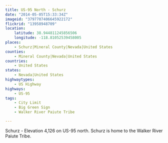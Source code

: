 ```yaml
---
title: US-95 North - Schurz
date: "2014-05-05T15:33:34Z"
imageid: "3797707406645922172"
flickrid: "13958948709"
location:
    latitude: 38.944811245856506
    longitude: -118.81052539458005
places:
    - Schurz|Mineral County|Nevada|United States
counties:
    - Mineral County|Nevada|United States
countries:
    - United States
states:
    - Nevada|United States
highwaytypes:
    - US Highway
highways:
    - US-95
tags:
    - City Limit
    - Big Green Sign
    - Walker River Paiute Tribe

---
```

Schurz - Elevation 4,126 on US-95 north.  Schurz is home to the Walker River Paiute Tribe.